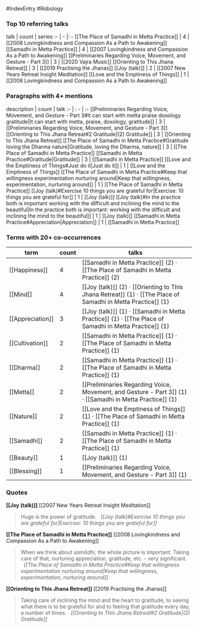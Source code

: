 #IndexEntry #Robology

### Top 10 referring talks
talk | count | series
:- | - |: -
[[The Place of Samadhi in Metta Practice]] | 4 | [[2008 Lovingkindness and Compassion As a Path to Awakening]]
[[Samadhi in Metta Practice]] | 4 | [[2007 Lovingkindness and Compassion As a Path to Awakening]]
[[Preliminaries Regarding Voice, Movement, and Gesture - Part 3]] | 3 | [[2020 Vajra Music]]
[[Orienting to This Jhana Retreat]] | 3 | [[2019 Practising the Jhanas]]
[[Joy (talk)]] | 2 | [[2007 New Years Retreat Insight Meditation]]
[[Love and the Emptiness of Things]] | 1 | [[2008 Lovingkindness and Compassion As a Path to Awakening]]

### Paragraphs with 4+ mentions
description | count | talk
:- | : - | :-
[[Preliminaries Regarding Voice, Movement, and Gesture - Part 3#It can start with metta praise doxology gratitude\|It can start with metta, praise, doxology, gratitude]] | 3 | [[Preliminaries Regarding Voice, Movement, and Gesture - Part 3]]
[[Orienting to This Jhana Retreat#2 Gratitude\|(2) Gratitude]] | 3 | [[Orienting to This Jhana Retreat]]
[[The Place of Samadhi in Metta Practice#Gratitude loving the Dharma nature\|Gratitude, loving the Dharma, nature]] | 3 | [[The Place of Samadhi in Metta Practice]]
[[Samadhi in Metta Practice#Gratitude\|Gratitude]] | 3 | [[Samadhi in Metta Practice]]
[[Love and the Emptiness of Things#Just do it\|Just do it]] | 1 | [[Love and the Emptiness of Things]]
[[The Place of Samadhi in Metta Practice#Keep that willingness experimentation nurturing around\|Keep that willingness, experimentation, nurturing around]] | 1 | [[The Place of Samadhi in Metta Practice]]
[[Joy (talk)#Exercise 10 things you are grateful for\|Exercise: 10 things you are grateful for]] | 1 | [[Joy (talk)]]
[[Joy (talk)#In the practice both is important working with the difficult and inclining the mind to the beautiful\|In the practice both is important: working with the difficult and inclining the mind to the beautiful]] | 1 | [[Joy (talk)]]
[[Samadhi in Metta Practice#Appreciation\|Appreciation]] | 1 | [[Samadhi in Metta Practice]]

### Terms with 20+ co-occurrences
term | count | talks
-|-|-
[[Happiness]] | 4 | <span class="counts">[[Samadhi in Metta Practice]] (2) · [[The Place of Samadhi in Metta Practice]] (2)</span> 
[[Mind]] | 4 | <span class="counts">[[Joy (talk)]] (2) · [[Orienting to This Jhana Retreat]] (1) · [[The Place of Samadhi in Metta Practice]] (1)</span> 
[[Appreciation]] | 3 | <span class="counts">[[Joy (talk)]] (1) · [[Samadhi in Metta Practice]] (1) · [[The Place of Samadhi in Metta Practice]] (1)</span> 
[[Cultivation]] | 2 | <span class="counts">[[Samadhi in Metta Practice]] (1) · [[The Place of Samadhi in Metta Practice]] (1)</span> 
[[Dharma]] | 2 | <span class="counts">[[Samadhi in Metta Practice]] (1) · [[The Place of Samadhi in Metta Practice]] (1)</span> 
[[Metta]] | 2 | <span class="counts">[[Preliminaries Regarding Voice, Movement, and Gesture - Part 3]] (1) · [[Samadhi in Metta Practice]] (1)</span> 
[[Nature]] | 2 | <span class="counts">[[Love and the Emptiness of Things]] (1) · [[The Place of Samadhi in Metta Practice]] (1)</span> 
[[Samadhi]] | 2 | <span class="counts">[[Samadhi in Metta Practice]] (1) · [[The Place of Samadhi in Metta Practice]] (1)</span> 
[[Beauty]] | 1 | <span class="counts">[[Joy (talk)]] (1)</span> 
[[Blessing]] | 1 | <span class="counts">[[Preliminaries Regarding Voice, Movement, and Gesture - Part 3]] (1)</span> 

### Quotes
**[[Joy (talk)]]**
<span class="counts">[[2007 New Years Retreat Insight Meditation]]</span>
> Huge is the power of gratitude. &nbsp;&nbsp;<span class="counts">_[[Joy (talk)#Exercise 10 things you are grateful for|Exercise: 10 things you are grateful for]]_</span>

**[[The Place of Samadhi in Metta Practice]]**
<span class="counts">[[2008 Lovingkindness and Compassion As a Path to Awakening]]</span>
> When we think about _samādhi_, the whole picture is important. Taking care of that, nurturing appreciation, gratitude, etc. - very significant. &nbsp;&nbsp;<span class="counts">_[[The Place of Samadhi in Metta Practice#Keep that willingness experimentation nurturing around|Keep that willingness, experimentation, nurturing around]]_</span>

**[[Orienting to This Jhana Retreat]]**
<span class="counts">[[2019 Practising the Jhanas]]</span>
> Taking care of inclining the mind and the heart to gratitude, to seeing what there is to be grateful for and to feeling that gratitude every day, a number of times. &nbsp;&nbsp;<span class="counts">_[[Orienting to This Jhana Retreat#2 Gratitude|(2) Gratitude]]_</span>


